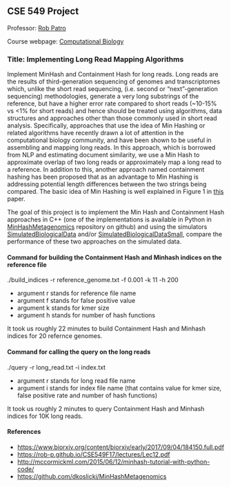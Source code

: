 ## CSE 549 Project

Professor: [Rob Patro](http://www.robpatro.com)

Course webpage: [Computational Biology](https://rob-p.github.io/CSE549F17/)

### Title: Implementing Long Read Mapping Algorithms

Implement MinHash and Containment Hash for long reads. Long reads are the results of third-generation sequencing of genomes and transcriptomes which, unlike the short read sequencing, (i.e. second or “next”-generation sequencing) methodologies, generate a very long substrings of the reference, but have a higher error rate compared to short reads (~10-15% vs <1% for short reads) and hence should be treated using algorithms, data structures and approaches other than those commonly used in short read analysis. Specifically, approaches that use the idea of Min Hashing or related algorithms have recently drawn a lot of attention in the computational biology community, and have been shown to be useful in assembling and mapping long reads. In this approach, which is borrowed from NLP and estimating document similarity, we use a Min Hash to approximate overlap of two long reads or approximately map a long read to a reference. In addition to this, another approach named containment hashing has been proposed that as an advantage to Min Hashing is addressing potential length differences between the two strings being compared. The basic idea of Min Hashing is well explained in Figure 1 in [this](http://www.nature.com.proxy.library.stonybrook.edu/nbt/journal/v33/n6/pdf/nbt.3238.pdf) paper. 


The goal of this project is to implement the Min Hash and Containment Hash approaches in C++ (one of the implementations is available in Python in [MinHashMetagenomics](https://github.com/dkoslicki/MinHashMetagenomics) repository on github) and using the simulators [SimulatedBiologicalData](https://github.com/dkoslicki/MinHashMetagenomics/blob/master/src/SimulatedBiologicalData.py) and/or [SimulatedBiologicalDataSmall](https://github.com/dkoslicki/MinHashMetagenomics/blob/master/src/SimulatedBiologicalDataSmall.py), compare the performance of these two approaches on the simulated data.

#### Command for building the Containment Hash and Minhash indices on the reference file
./build_indices -r reference_genome.txt -f 0.001 -k 11 -h 200
- argument r stands for  reference file name
- argument f stands for false positive value
- argument k stands for kmer size
- argument h stands for number of hash functions

It took us roughly 22 minutes to build Containment Hash and Minhash indices for 20 refernce genomes.

#### Command for calling the query on the long reads 
./query -r long_read.txt -i index.txt
- argument r stands for  long read file name
- argument i stands for index file name (that contains value for kmer size, false positive rate and number of hash functions)

It took us roughly 2 minutes to query Containment Hash and Minhash indices for 10K long reads.

#### References
- https://www.biorxiv.org/content/biorxiv/early/2017/09/04/184150.full.pdf
- https://rob-p.github.io/CSE549F17/lectures/Lec12.pdf
- http://mccormickml.com/2015/06/12/minhash-tutorial-with-python-code/
- https://github.com/dkoslicki/MinHashMetagenomics
